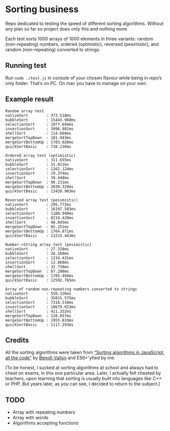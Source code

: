 # Sorting business

Repo dedicated to testing the speed of different sorting algorithms. Without any plan so far so project does only this and nothing more.

Each test sorts 1000 arrays of 1000 elements in three variants: random (non-repeating) numbers, ordered (optimistic), reversed (pesimistic), and random (non-repeating) converted to strings.

## Running test

Run `node ./test.js` in console of your chosen flavour while being in repo’s only folder. That’s on PC. On mac you have to manage on your own.

## Example result

```
Random array test
nativeSort        : 373.518ms
bubbleSort        : 15443.960ms
selectionSort     : 1077.694ms
insertionSort     : 3996.981ms
shellSort         : 114.666ms
mergeSortTopDown  : 101.943ms
mergeSortBottomUp : 1783.028ms
quickSortBasic    : 710.236ms

Ordered array test (optimistic)
nativeSort        : 311.655ms
bubbleSort        : 31.011ms
selectionSort     : 1262.124ms
insertionSort     : 19.374ms
shellSort         : 39.448ms
mergeSortTopDown  : 96.231ms
mergeSortBottomUp : 2030.329ms
quickSortBasic    : 13420.903ms

Reversed array test (pesimistic)
nativeSort        : 295.772ms
bubbleSort        : 16197.583ms
selectionSort     : 1180.940ms
insertionSort     : 8219.420ms
shellSort         : 48.845ms
mergeSortTopDown  : 85.151ms
mergeSortBottomUp : 1764.871ms
quickSortBasic    : 13223.443ms

Number->String array test (pesimistic)
nativeSort        : 27.328ms
bubbleSort        : 26.160ms
selectionSort     : 1234.431ms
insertionSort     : 13.868ms
shellSort         : 32.730ms
mergeSortTopDown  : 87.298ms
mergeSortBottomUp : 1785.494ms
quickSortBasic    : 12592.765ms

Array of random non-repeating numbers converted to strings
nativeSort        : 550.326ms
bubbleSort        : 35831.575ms
selectionSort     : 7316.510ms
insertionSort     : 10679.653ms
shellSort         : 411.332ms
mergeSortTopDown  : 128.057ms
mergeSortBottomUp : 1955.819ms
quickSortBasic    : 1117.293ms

```

## Credits

All the sorting algorithms were taken from [“Sorting algorithms in JavaScript, all the code”](http://blog.benoitvallon.com/sorting-algorithms-in-javascript/sorting-algorithms-in-javascript-all-the-code/) by [Benoît Vallon](https://twitter.com/benoitvallon) and ES6+’yfied by me.

(To be honest, I sucked at sorting algorithms at school and always had to cheat on exams, in this one particular area. Later, I actually felt cheated by teachers, upon learning that sorting is usually built into languages like C++ or PHP. But years later, as you can see, I decided to return to the subject.)

## TODO

* Array with repeating numbers
* Array with words
* Algorithms accepting functions